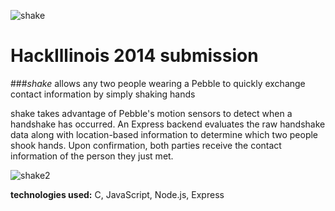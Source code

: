 ![shake](http://neel.io/img/shake_banner.png)

HackIllinois 2014 submission
======

###*shake* allows any two people wearing a Pebble to quickly exchange contact information by simply shaking hands

shake takes advantage of Pebble's motion sensors to detect when a handshake has occurred. An Express backend evaluates the raw handshake data along with location-based information to determine which two people shook hands. Upon confirmation, both parties receive the contact information of the person they just met.

![shake2](http://neel.io/img/shake_flow2.png)

**technologies used:** C, JavaScript, Node.js, Express